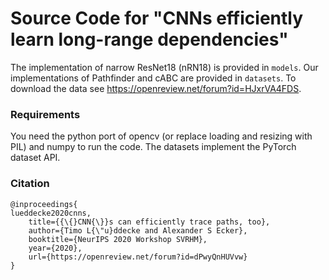 # Source Code for "CNNs efficiently learn long-range dependencies"

The implementation of narrow ResNet18 (nRN18) is provided in `models`. 
Our implementations of Pathfinder and cABC are provided in `datasets`. 
To download the data see https://openreview.net/forum?id=HJxrVA4FDS.

### Requirements

You need the python port of opencv (or replace loading and resizing with PIL) and numpy to run the code.
The datasets implement the PyTorch dataset API.

### Citation
```
@inproceedings{
lueddecke2020cnns,
    title={{\{}CNN{\}}s can efficiently trace paths, too},
    author={Timo L{\"u}ddecke and Alexander S Ecker},
    booktitle={NeurIPS 2020 Workshop SVRHM},
    year={2020},
    url={https://openreview.net/forum?id=dPwyQnHUVvw}
}
```